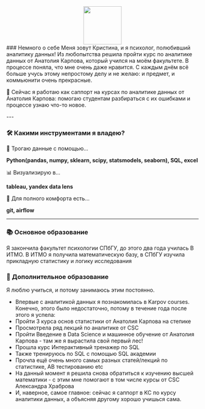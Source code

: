 <div id="header" align="center">
  <img src="https://media.giphy.com/media/5PDOmkYeA8rdK/giphy.gif" width="100"/>
</div>

<div id="about" >
###  Немного о себе
  Меня зовут Кристина, и я психолог, полюбивший аналитику данных! Из любопытства решила пройти курс по аналитике данных от Анатолия Карпова, который учился на моём факультете. В процессе поняла, что мне очень даже нравится. С каждым днём всё больше учусь этому непростому делу и не желаю: и предмет, и коммьюнити очень прекрасные.
  
  :sauropod: Сейчас я работаю как саппорт на курсах по аналитике данных от Анатолия Карпова: помогаю студентам разбираться с их ошибками и процессе узнаю что-то новое.
  
</div>


<div id="skills">
  --- 

### :hammer_and_wrench: Какими инструментами я владею?
   :telescope: Трогаю данные с помощью...
  
  <b> Python(pandas, numpy, sklearn, scipy,  statsmodels, seaborn), SQL, excel </b>
  
   :bar_chart: Визуализирую в...
  
  <b> tableau, yandex data lens </b>
  
   :saxophone: Для полного комфорта есть...
  
  <b> git, airflow </b>
  
  ---
### :books: Основное образование
  Я закончила факультет психологии СПбГУ, до этого два года училась В ИТМО. В ИТМО я получила математическую базу, в СПбГУ изучила прикладную статистику и логику исследования
  
### :scroll: Дополнительное образование
  Я люблю учиться, и потому занимаюсь этим постоянно. 
  - Впервые с аналитикой данных я познакомилась в Karpov courses. 
  Конечно, этого было недостаточно, потому в течение года после этого я успела:
  - Пройти 3 курса основ статистики от Анатолия Карпова на степике
  - Просмотрела ряд лекций по аналитике от CSC
  - Пройти Введение в Data Science и машинное обучение от Анатолия Карпова - там же я вырастила свой первый лес!
  - Прошла курс Интерактивный тренажер по SQL
  - Также тренируюсь по SQL с помощью SQL академии
  - Прочла ещё очень много самых разных статей/лекций по статистике, AB тестированию etc
  - На данный момент я решила снова обратиться к изучению высшей математики -  с этим мне помогают в том числе курсы от CSC Александра Храброва  
  - И, наверное, самое главное: сейчас я саппорт в KC по курсу аналитики данных, а объясняя другому хорошо учишься сама.
  
</div>



<!--
**KristinaBataeva/KristinaBataeva** is a ✨ _special_ ✨ repository because its `README.md` (this file) appears on your GitHub profile.

Here are some ideas to get you started:

- 🔭 I’m currently working on ...
- 🌱 I’m currently learning ...
- 👯 I’m looking to collaborate on ...
- 🤔 I’m looking for help with ...
- 💬 Ask me about ...
- 📫 How to reach me: ...
- 😄 Pronouns: ...
- ⚡ Fun fact: ...
-->
